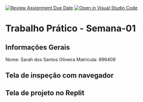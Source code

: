 [![Review Assignment Due Date](https://classroom.github.com/assets/deadline-readme-button-22041afd0340ce965d47ae6ef1cefeee28c7c493a6346c4f15d667ab976d596c.svg)](https://classroom.github.com/a/Ue6hVgM5)
[![Open in Visual Studio Code](https://classroom.github.com/assets/open-in-vscode-2e0aaae1b6195c2367325f4f02e2d04e9abb55f0b24a779b69b11b9e10269abc.svg)](https://classroom.github.com/online_ide?assignment_repo_id=18469869&assignment_repo_type=AssignmentRepo)
# Trabalho Prático - Semana-01

## Informações Gerais
Nome: Sarah dos Santos Oliveira
Matricula: 896409

## Tela de inspeção com navegador


## Tela de projeto no Replit

